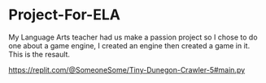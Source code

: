 # Project-For-ELA
My Language Arts teacher had us make a passion project so I chose to do one about a game engine, I created an engine then created a game in it. This is the resault.

https://replit.com/@SomeoneSome/Tiny-Dunegon-Crawler-5#main.py
